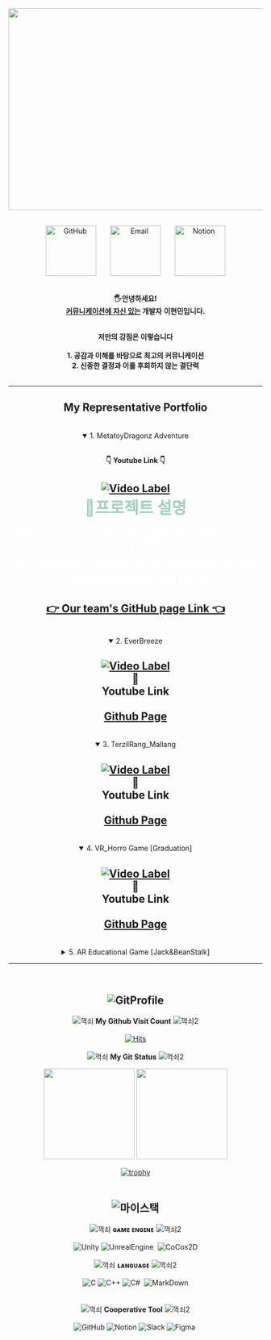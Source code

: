 <div align="center">

<!-- ![header](https://capsule-render.vercel.app/api?type=Soft&color=0:8FCCBA,100:B8D0C5&height=250&section=header&text=Lee%20Hyun%20Min&fontSize=120&animation=twinkling&fontColor=ceec90) -->
  
<div> <img src = https://user-images.githubusercontent.com/19919570/223028909-fc7588c9-75d1-4173-8947-1259c5cc3fff.gif style="width: 750px; height: 400px;"> </div>

<p align="center">

<br/>
  <a href="https://github.com/IIBluEll"><img width="100px" alt="GitHub" title="GitHub Page" src="https://user-images.githubusercontent.com/87287709/193750506-21b7d99b-431f-4e19-bb08-558fa65a0ce8.png"/></a>
  &#8287;&#8287;&#8287;&#8287;&#8287;
  <a href="mailto:hmlee4135@naver.com"><img width="100px" alt="Email" title="Send Email" src="https://user-images.githubusercontent.com/87287709/193750295-b367eb8a-8306-4357-82fb-c814a80a10ae.png"/></a>
  &#8287;&#8287;&#8287;&#8287;&#8287;
  <a href="https://www.notion.so/Hyunmin-Lee-1436d2f4b6a848a5896f6600b3892dc1"><img width="100px" alt="Notion" title="Notion" src="https://user-images.githubusercontent.com/87287709/193751823-1e7664bb-99e8-45d8-88a1-9f42303690ff.png"></a>


</p>

 <br/>__🖐안녕하세요!__ <br>
 <u>__커뮤니케이션에 자신 있는</u> 개발자__
 __이현민입니다.__<br><br>

 __저만의 강점은 이렇습니다__<br><br/>
 __1. 공감과 이해를 바탕으로 최고의 커뮤니케이션__<br>
 __2. 신중한 결정과 이를 후회하지 않는 결단력__
<br/><br/>


---
## My Representative Portfolio

<br/>

<details open>
<summary>1. MetatoyDragonz Adventure</summary><br>

__👇 Youtube Link 👇__
<div markdown="1">

[![Video Label](http://img.youtube.com/vi/yil-smoRFbs/0.jpg)](https://youtu.be/yil-smoRFbs) <br>
<span style="color:#A4CEC0; font-size:1.5em">__🧾프로젝트 설명__ </span><br>
<span style="color:#ffffff; font-size:1.15em">샌드박스에서 주최한 ‘천하제일 금손 대회’에 참여하기 위해 </span><br>
<span style="color:#ffffff; font-size:1.15em"> NFT 캐릭터를 기반으로 한 2D 로그라이크 슈팅이며 용손으로 입상한 게임입니다. </span> <br><br>
 [👉 Our team's GitHub page Link 👈](https://github.com/Team5DD)
---
</div>
</details>

<br/>


<details open>
<summary>2. EverBreeze</summary>
<div markdown="1">

[![Video Label](http://img.youtube.com/vi/7IEP7cXD16U/0.jpg)](https://youtu.be/7IEP7cXD16U)
 <br/>🔼<br/>
__Youtube Link__<br/><br/>
 [Github Page](https://github.com/TeamTreeBox)
 ---
</div>
</details>

<br/>


<details open>
<summary>3. TerzilRang_Mallang</summary>
<div markdown="1">

[![Video Label](http://img.youtube.com/vi/mnLeVaGUZx0/0.jpg)](https://youtu.be/mnLeVaGUZx0)
 <br/>🔼<br/>
__Youtube Link__<br/><br/>
 [Github Page](https://github.com/IIBluEll/CrazArade)
 ---
</div>
</details>

<br/>


<details open>
<summary>4. VR_Horro Game [Graduation]</summary>
<div markdown="1">

[![Video Label](http://img.youtube.com/vi/WWuMLB3t5KA/0.jpg)](https://youtu.be/WWuMLB3t5KA)
 <br/>🔼<br/>
__Youtube Link__<br/><br/>
[Github Page](https://github.com/VRProjectHorror/VR_HorrorGame_Graduation)
 ---
</div>
</details>

<br/>


<details >
<summary>5. AR Educational Game [Jack&BeanStalk]</summary>
<div markdown="1">

[![Video Label](http://img.youtube.com/vi/dYrJfyiJd_M/0.jpg)](https://youtu.be/dYrJfyiJd_M) 
 <br/>🔼<br/>
__Youtube Link__<br/><br/>
[Github Page](https://github.com/BeanPocket/AR_Jack_beanstalk)
 ---
</div>
</details>


---
<br/>

  ![GitProfile](https://user-images.githubusercontent.com/19919570/183016384-17fa8e59-6240-47d1-97cf-8809fbdb607b.png)
  ---
![꺽쇠](https://user-images.githubusercontent.com/19919570/183018791-880784da-927b-4243-9544-992bcf2a6aa9.png) __My Github Visit Count__ ![꺽쇠2](https://user-images.githubusercontent.com/19919570/183019389-e5d23ae0-d48d-4826-9f41-894ebc9b1a3d.png) <br/><br/>
[![Hits](https://hits.seeyoufarm.com/api/count/incr/badge.svg?url=https%3A%2F%2Fgithub.com%2FIIBluEll&count_bg=%239BCFC7&title_bg=%23000000&icon=github.svg&icon_color=%23FFFFFF&title=Visit+Count&edge_flat=true)](https://hits.seeyoufarm.com)<br/><br/>
![꺽쇠](https://user-images.githubusercontent.com/19919570/183018791-880784da-927b-4243-9544-992bcf2a6aa9.png) __My Git Status__ ![꺽쇠2](https://user-images.githubusercontent.com/19919570/183019389-e5d23ae0-d48d-4826-9f41-894ebc9b1a3d.png) <br/>
<p>
  <img height="180em" src="https://github-readme-stats.vercel.app/api?username=IIBluEll&show_icons=true&include_all_commits=true&bg_color=30,8FCCBA,B8D0C5&title_color=fff&text_color=fff"> <img height="180em" src="https://github-readme-stats.vercel.app/api/top-langs/?username=IIBluEll&layout=compact&bg_color=30,B8D0C5,8FCCBA&title_color=fff&text_color=fff">
</p>
  
  [![trophy](https://github-profile-trophy.vercel.app/?username=IIBluEll)](https://github.com/ryo-ma/github-profile-trophy) <br/><br/>
  
![마이스택](https://user-images.githubusercontent.com/19919570/183019863-f740d7ae-b0c7-4ec8-a474-30d4ab04495e.png)
---
  
![꺽쇠](https://user-images.githubusercontent.com/19919570/183018791-880784da-927b-4243-9544-992bcf2a6aa9.png) __ɢᴀᴍᴇ ᴇɴɢɪɴᴇ__ ![꺽쇠2](https://user-images.githubusercontent.com/19919570/183019389-e5d23ae0-d48d-4826-9f41-894ebc9b1a3d.png)
 <br/><br/>
![Unity](https://img.shields.io/badge/Unity-222324?style=for-the-badge&logo=Unity&logoColor=white)&nbsp;![UnrealEngine](https://img.shields.io/badge/Unreal%20Engine-0E1128?style=for-the-badge&logo=UnrealEngine&logoColor=white) &nbsp;![CoCos2D](https://img.shields.io/badge/CoCos-55C2E1?style=for-the-badge&logo=CoCos&logoColor=white) <br/>
<br/>
![꺽쇠](https://user-images.githubusercontent.com/19919570/183018791-880784da-927b-4243-9544-992bcf2a6aa9.png) __ʟᴀɴɢᴜᴀɢᴇ__ ![꺽쇠2](https://user-images.githubusercontent.com/19919570/183019389-e5d23ae0-d48d-4826-9f41-894ebc9b1a3d.png) <br/><br/>
![C](https://img.shields.io/badge/C-A8B9CC?style=for-the-badge&logo=C&logoColor=black)&nbsp;![C++](https://img.shields.io/badge/C%2B%2B-00599C?style=for-the-badge&logo=C%2B%2B&logoColor=white)&nbsp;![C#](https://img.shields.io/badge/C%20Sharp-239120?style=for-the-badge&logo=CSharp&logoColor=white) &nbsp;![MarkDown](https://img.shields.io/badge/Mark%20Down-000000?style=for-the-badge&logo=Markdown&logoColor=white) <br/>
  <br/><br/>
![꺽쇠](https://user-images.githubusercontent.com/19919570/183018791-880784da-927b-4243-9544-992bcf2a6aa9.png) __Cooperative Tool__ ![꺽쇠2](https://user-images.githubusercontent.com/19919570/183019389-e5d23ae0-d48d-4826-9f41-894ebc9b1a3d.png) <br/><br/>
  ![GitHub](https://img.shields.io/badge/GitHub-181717?style=for-the-badge&logo=GitHub&logoColor=white)&nbsp;![Notion](https://img.shields.io/badge/Notion-000000?style=for-the-badge&logo=Notion&logoColor=white)&nbsp;![Slack](https://img.shields.io/badge/Slack-4A154B?style=for-the-badge&logo=Slack&logoColor=white)&nbsp;![Figma](https://img.shields.io/badge/Figma-F24E1E?style=for-the-badge&logo=Figma&logoColor=white)&nbsp;
  


  </div>

